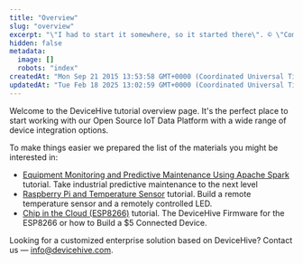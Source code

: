 ```yaml
---
title: "Overview"
slug: "overview"
excerpt: "\"I had to start it somewhere, so it started there\". © \"Common people\" by Pulp"
hidden: false
metadata: 
  image: []
  robots: "index"
createdAt: "Mon Sep 21 2015 13:53:58 GMT+0000 (Coordinated Universal Time)"
updatedAt: "Tue Feb 18 2025 13:02:59 GMT+0000 (Coordinated Universal Time)"
---
```

Welcome to the DeviceHive tutorial overview page. It's the perfect place to start working with our Open Source IoT Data Platform with a wide range of device integration options.

To make things easier we prepared the list of the materials you might be interested in:

- [Equipment Monitoring and Predictive Maintenance Using Apache Spark](doc:equipment-monitoring-and-predictive-maintenance-using-apache-spark) tutorial. Take industrial predictive maintenance to the next level
- [Raspberry Pi and Temperature Sensor](doc:raspberry-pi-and-temperature-sensor) tutorial. Build a remote temperature sensor and a remotely controlled LED.
- [Chip in the Cloud (ESP8266)](doc:chip-in-the-cloud-esp8266) tutorial. The DeviceHive Firmware for the ESP8266 or how to Build a $5 Connected Device.

Looking for a customized enterprise solution based on DeviceHive? Contact us — [info@devicehive.com](mailto:info@devicehive.com).
